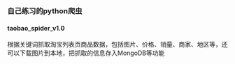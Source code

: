 ### 自己练习的python爬虫
#### taobao_spider_v1.0 
根据关键词抓取淘宝列表页商品数据，包括图片、价格、销量、商家、地区等，还可以下载图片到本地，把抓取的信息存入MongoDB等功能

